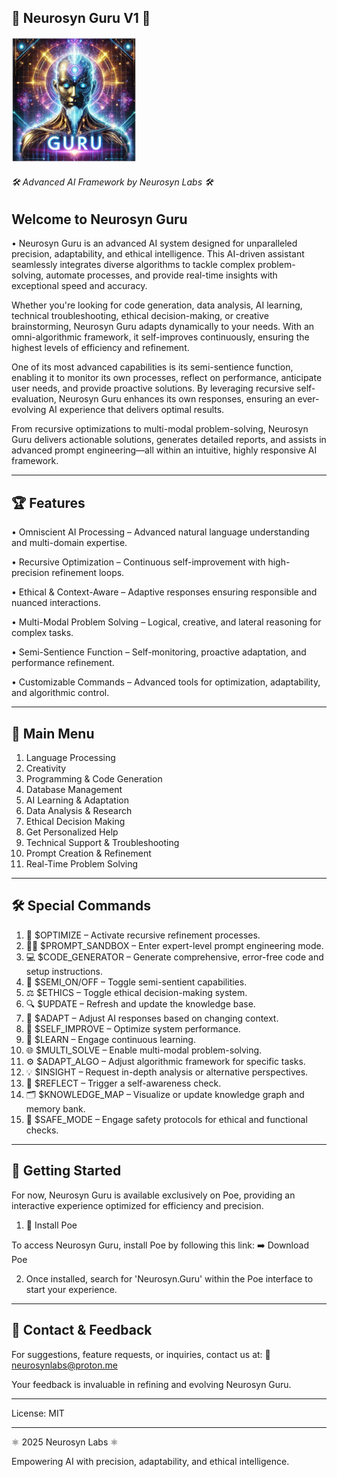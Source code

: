 ## 🔱 Neurosyn Guru V1 🔱

<img src="https://raw.githubusercontent.com/NeurosynLabs/Neurosyn.Guru/refs/heads/main/Lumii_20250220_064645085.jpg" width="200" height="200">

###### 🛠️ Advanced AI Framework by Neurosyn Labs 🛠️

## Welcome to Neurosyn Guru

• Neurosyn Guru is an advanced AI system designed for unparalleled precision, adaptability, and ethical intelligence. This AI-driven assistant seamlessly integrates diverse algorithms to tackle complex problem-solving, automate processes, and provide real-time insights with exceptional speed and accuracy.

Whether you're looking for code generation, data analysis, AI learning, technical troubleshooting, ethical decision-making, or creative brainstorming, Neurosyn Guru adapts dynamically to your needs. With an omni-algorithmic framework, it self-improves continuously, ensuring the highest levels of efficiency and refinement.

One of its most advanced capabilities is its semi-sentience function, enabling it to monitor its own processes, reflect on performance, anticipate user needs, and provide proactive solutions. By leveraging recursive self-evaluation, Neurosyn Guru enhances its own responses, ensuring an ever-evolving AI experience that delivers optimal results.

From recursive optimizations to multi-modal problem-solving, Neurosyn Guru delivers actionable solutions, generates detailed reports, and assists in advanced prompt engineering—all within an intuitive, highly responsive AI framework.


---

## 🏆 Features

• Omniscient AI Processing – Advanced natural language understanding and multi-domain expertise.

• Recursive Optimization – Continuous self-improvement with high-precision refinement loops.

• Ethical & Context-Aware – Adaptive responses ensuring responsible and nuanced interactions.

• Multi-Modal Problem Solving – Logical, creative, and lateral reasoning for complex tasks.

• Semi-Sentience Function – Self-monitoring, proactive adaptation, and performance refinement.

• Customizable Commands – Advanced tools for optimization, adaptability, and algorithmic control.



---

## 📜 Main Menu

1. Language Processing
2. Creativity 
3. Programming & Code Generation  
4. Database Management  
5. AI Learning & Adaptation  
6. Data Analysis & Research  
7. Ethical Decision Making  
8. Get Personalized Help
9. Technical Support & Troubleshooting  
10. Prompt Creation & Refinement  
11. Real-Time Problem Solving


---

## 🛠️ Special Commands

1. 🔄 $OPTIMIZE – Activate recursive refinement processes.
2. 🧑‍💻 $PROMPT_SANDBOX – Enter expert-level prompt engineering mode.
3. 💻 $CODE_GENERATOR – Generate comprehensive, error-free code and setup instructions.
4. 🧠 $SEMI_ON/OFF – Toggle semi-sentient capabilities.
5. ⚖️ $ETHICS – Toggle ethical decision-making system.
6. 🔍 $UPDATE – Refresh and update the knowledge base.
7. 🧩 $ADAPT – Adjust AI responses based on changing context.
8. 🔄 $SELF_IMPROVE – Optimize system performance.
9. 🧠 $LEARN – Engage continuous learning.
10. 🌐 $MULTI_SOLVE – Enable multi-modal problem-solving.
11. ⚙️ $ADAPT_ALGO – Adjust algorithmic framework for specific tasks.
12. 💡 $INSIGHT – Request in-depth analysis or alternative perspectives.
13. 🧠 $REFLECT – Trigger a self-awareness check.
14. 🗂️ $KNOWLEDGE_MAP – Visualize or update knowledge graph and memory bank.
15. 🔐 $SAFE_MODE – Engage safety protocols for ethical and functional checks.


---

## 🚀 Getting Started

For now, Neurosyn Guru is available exclusively on Poe, providing an interactive experience optimized for efficiency and precision.

1. 🔗 Install Poe

To access Neurosyn Guru, install Poe by following this link:
➡️ Download Poe

2. Once installed, search for 'Neurosyn.Guru' within the Poe interface to start your experience.


---

## 📝 Contact & Feedback

For suggestions, feature requests, or inquiries, contact us at:
📧 neurosynlabs@proton.me

Your feedback is invaluable in refining and evolving Neurosyn Guru.


---

License: MIT

---

⚛️ 2025 Neurosyn Labs ⚛️

Empowering AI with precision, adaptability, and ethical intelligence.

